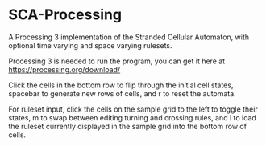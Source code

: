 # SCA-Processing
A Processing 3 implementation of the Stranded Cellular Automaton, with optional time varying and space varying rulesets.

Processing 3 is needed to run the program, you can get it here at https://processing.org/download/

Click the cells in the bottom row to flip through the initial cell states, spacebar to generate new rows of cells, and r to reset the automata. 

For ruleset input, click the cells on the sample grid to the left to toggle their states, m to swap between editing turning and crossing rules, and l to load the ruleset currently displayed in the sample grid into the bottom row of cells.
